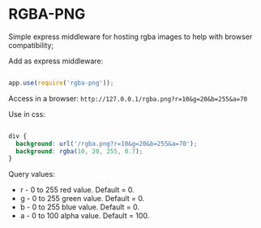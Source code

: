 RGBA-PNG
=========

Simple express middleware for hosting rgba images to help with browser compatibility;

Add as express middleware:

```js

app.use(require('rgba-png'));

```

Access in a browser: `http://127.0.0.1/rgba.png?r=10&g=20&b=255&a=70`

Use in css:

```css

div {
  background: url('/rgba.png?r=10&g=20&b=255&a=70');
  background: rgba(10, 20, 255, 0.7);
}

```

Query values:

  * r - 0 to 255 red value. Default = 0.
  * g - 0 to 255 green value. Default = 0.
  * b - 0 to 255 blue value. Default = 0.
  * a - 0 to 100 alpha value. Default = 100.

